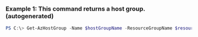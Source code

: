 ### Example 1: This command returns a host group. (autogenerated)
```powershell
PS C:\> Get-AzHostGroup -Name $hostGroupName -ResourceGroupName $resourceGroupName
```

